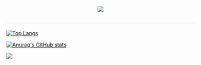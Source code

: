 <div align= "center">
    <img src="https://capsule-render.vercel.app/api?type=wave&color=#b897ff&height=120&text=&animation=&fontColor=000000&fontSize=70" />
    </div>
    <div style="text-align: left;"> 
    <h2 style="border-bottom: 1px solid #d8dee4; color: #282d33;">  </h2>  
    <div style="font-weight: 700; font-size: 15px; text-align: left; color: #282d33;">  </div> 


[![Top Langs](https://github-readme-stats.vercel.app/api/top-langs/?username=pilltong22)](https://github.com/anuraghazra/github-readme-stats)


[![Anurag's GitHub stats](https://github-readme-stats.vercel.app/api?username=pilltong22)](https://github.com/anuraghazra/github-readme-stats)

    
  <img src="https://render.gitanimals.org/farms/{pilltong22}"/>
</a>
